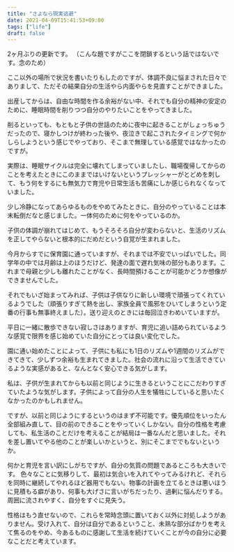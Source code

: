```yaml
---
title: "さよなら現実逃避"
date: 2021-04-09T15:41:53+09:00
tags: ["life"]
draft: false
---
```


2ヶ月ぶりの更新です。
（こんな題ですがここを閉鎖するという話ではないです。念のため）

<!--more-->

ここ以外の場所で状況を書いたりもしたのですが、体調不良に悩まされた日々でありまして、ただその結果自分の生活やら内面やらを見直すことができました。

出産してからは、自由な時間を作る余裕がない中、それでも自分の精神の安定のために、睡眠時間を削りつつ自分のやりたいことをやってきました。

削るといっても、もともと子供の世話のために夜中に起きることがしょっちゅうだったので、寝かしつけが終わった後や、夜泣きで起こされたタイミングで何かしらしようという感じでやっており、そこまで無理している感覚ではなかったのですが。

実際は、睡眠サイクルは完全に壊れてしまっていましたし、職場復帰してからのことを考えたときにこのままではいけないというプレッシャーがとどめを刺して、もう何をするにも無気力で育児や日常生活も苦痛にしか感じられなくなっていました。

少し冷静になってあらゆるものをやめてみたときに、自分のやっていることは本末転倒だなと感じました。一体何のために何をやっているのか。

子供の体調が崩れてはじめて、もうそろそろ自分が変わらないと、生活のリズムを正してやらないと根本的にだめだという自覚が生まれました。

今月からすでに保育園に通っていますが、それまでは不安でいっぱいでした。同学年の中では月齢は上のほうだけど、発達の面で遅れ気味の部分もあります。これまで母親と少しも離れたことがなく、長時間預けることが可能かどうか想像ができませんでした。

それでもいざ始まってみれば、子供は子供なりに新しい環境で頑張ってくれているようでした（頑張りすぎて熱を出し、家族全員で風邪をひいてしまうという定番の行事も無事終えました）。送り迎えのときには毎回泣きわめいていますが。

平日に一緒に散歩できない寂しさはありますが、育児に追い詰められているような感覚で限界を感じ始めていた自分にとっては良い変化でした。

園に通い始めたことによって、子供にも私にも1日のリズムや1週間のリズムができてきて、少しずつ余裕も生まれてきました。社会の流れに沿って生活できているような実感があると、なんとなく安心できる気がします。

私は、子供が生まれてからも以前と同じように生きるということにこだわりすぎていたような気がします。子供によって自分の人生を犠牲にしていると思いたくなかったのかもしれません。

ですが、以前と同じようにするというのはまず不可能です。優先順位をいったん全部組み直して、目の前のできることをやっていくしかない。自分の性格を考慮しても、私生活のことだけを考えることが結局は一番なんだと思いました。それを差し置いてやる他のことが楽しいかというと、別にそこまででもないというか。

何かと育児を言い訳にしがちですが、自分の気質の問題であるところも大きいです。
色々なことに気移りして、最初は気合いを入れてやってみるけれど、それらを同時に継続してやれるほど器用でもない。物事の計画を立てるときは悪いほうに見積もる癖があり、何事も大げさに言いがちだったり、過剰に悩んだりする。周囲に流されやすく、自分をすぐに見失う。

性格はもう直せないので、これらを常時念頭に置いておく以外に対処しようがありません。受け入れて、自分は自分であるということ、未熟な部分ばかりを考えて焦るのをやめ、今あるものに感謝して生活を続けていくことが今の自分に必要なことだと考えています。　